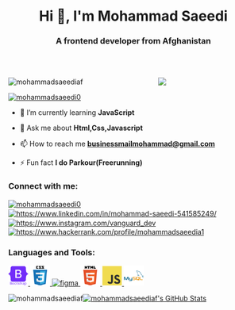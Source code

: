 <h1 align="center">Hi 👋, I'm Mohammad Saeedi</h1> 
<h3 align="center">A  frontend developer from Afghanistan</h3>
<br><br> 
<p align="center">
  <img src="https://cdn.dribbble.com/users/1162077/screenshots/4649464/media/76bd131b4aa3447eb9f9d0887972c066.gif" width="40%" align="right"/>
</p>
<p align="left"> <img src="https://komarev.com/ghpvc/?username=mohammadsaeediaf&label=Profile%20views&color=0e75b6&style=flat" alt="mohammadsaeediaf" /> </p>
<p align="left"> <a href="https://twitter.com/mohammadsaeedi0" target="blank"><img src="https://img.shields.io/twitter/follow/mohammadsaeedi0?logo=twitter&style=for-the-badge" alt="mohammadsaeedi0" /></a> </p>

- 🌱 I’m currently learning **JavaScript**

- 💬 Ask me about **Html,Css,Javascript**

- 📫 How to reach me **businessmailmohammad@gmail.com**

- ⚡ Fun fact **I do Parkour(Freerunning)**
 
<h3 align="left">Connect with me:</h3>
<p align="left">
<a href="https://twitter.com/mohammadsaeedi0" target="blank"><img align="center" src="https://raw.githubusercontent.com/rahuldkjain/github-profile-readme-generator/master/src/images/icons/Social/twitter.svg" alt="mohammadsaeedi0" height="30" width="40" /></a>
<a href="https://linkedin.com/in/https://www.linkedin.com/in/mohammad-saeedi-541585249/" target="blank"><img align="center" src="https://raw.githubusercontent.com/rahuldkjain/github-profile-readme-generator/master/src/images/icons/Social/linked-in-alt.svg" alt="https://www.linkedin.com/in/mohammad-saeedi-541585249/" height="30" width="40" /></a>
<a href="https://instagram.com/https://www.instagram.com/vanguard_dev" target="blank"><img align="center" src="https://raw.githubusercontent.com/rahuldkjain/github-profile-readme-generator/master/src/images/icons/Social/instagram.svg" alt="https://www.instagram.com/vanguard_dev" height="30" width="40" /></a>
<a href="https://www.hackerrank.com/https://www.hackerrank.com/profile/mohammadsaeedia1" target="blank"><img align="center" src="https://raw.githubusercontent.com/rahuldkjain/github-profile-readme-generator/master/src/images/icons/Social/hackerrank.svg" alt="https://www.hackerrank.com/profile/mohammadsaeedia1" height="30" width="40" /></a>
</p>

<h3 align="left">Languages and Tools:</h3>
<p align="left"> <a href="https://getbootstrap.com" target="_blank" rel="noreferrer"> <img src="https://raw.githubusercontent.com/devicons/devicon/master/icons/bootstrap/bootstrap-plain-wordmark.svg" alt="bootstrap" width="40" height="40"/> </a> <a href="https://www.w3schools.com/css/" target="_blank" rel="noreferrer"> <img src="https://raw.githubusercontent.com/devicons/devicon/master/icons/css3/css3-original-wordmark.svg" alt="css3" width="40" height="40"/> </a> <a href="https://www.figma.com/" target="_blank" rel="noreferrer"> <img src="https://www.vectorlogo.zone/logos/figma/figma-icon.svg" alt="figma" width="40" height="40"/> </a> <a href="https://www.w3.org/html/" target="_blank" rel="noreferrer"> <img src="https://raw.githubusercontent.com/devicons/devicon/master/icons/html5/html5-original-wordmark.svg" alt="html5" width="40" height="40"/> </a> <a href="https://developer.mozilla.org/en-US/docs/Web/JavaScript" target="_blank" rel="noreferrer"> <img src="https://raw.githubusercontent.com/devicons/devicon/master/icons/javascript/javascript-original.svg" alt="javascript" width="40" height="40"/> </a> <a href="https://www.mysql.com/" target="_blank" rel="noreferrer"> <img src="https://raw.githubusercontent.com/devicons/devicon/master/icons/mysql/mysql-original-wordmark.svg" alt="mysql" width="40" height="40"/> </a> <a href="https://www.adobe.com/products/xd.html" target="_blank" rel="noreferrer"> </a> </p>

 
<p><img align="left" src="https://github-readme-stats.vercel.app/api/top-langs?username=mohammadsaeediaf&show_icons=true&locale=en&layout=compact" alt="mohammadsaeediaf" /></p>

  <a href="https://awesome-github-stats.azurewebsites.net/index.html??cardType=level&theme=gruvbox&preferLogin=false">    <img  alt="mohammadsaeediaf's GitHub Stats" src="https://awesome-github-stats.azurewebsites.net/user-stats/mohammadsaeediaf?cardType=level&theme=gruvbox&preferLogin=false" />  </a>
